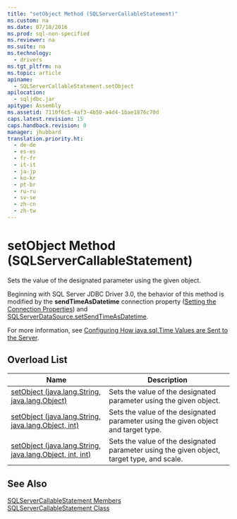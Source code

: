 ```yaml
---
title: "setObject Method (SQLServerCallableStatement)"
ms.custom: na
ms.date: 07/18/2016
ms.prod: sql-non-specified
ms.reviewer: na
ms.suite: na
ms.technology: 
  - drivers
ms.tgt_pltfrm: na
ms.topic: article
apiname: 
  - SQLServerCallableStatement.setObject
apilocation: 
  - sqljdbc.jar
apitype: Assembly
ms.assetid: 7110f6c5-4af3-4b50-a4d4-1bae1876c70d
caps.latest.revision: 15
caps.handback.revision: 0
manager: jhubbard
translation.priority.ht: 
  - de-de
  - es-es
  - fr-fr
  - it-it
  - ja-jp
  - ko-kr
  - pt-br
  - ru-ru
  - sv-se
  - zh-cn
  - zh-tw
---
```

# setObject Method (SQLServerCallableStatement)
  Sets the value of the designated parameter using the given object.  
  
 Beginning with  SQL Server  JDBC Driver 3.0, the behavior of this method is modified by the **sendTimeAsDatetime** connection property ([Setting the Connection Properties](../content/Setting-the-Connection-Properties.md)) and [SQLServerDataSource.setSendTimeAsDatetime](../content/setSendTimeAsDatetime-Method--SQLServerDataSource-.md).  
  
 For more information, see [Configuring How java.sql.Time Values are Sent to the Server](../content/Configuring-How-java.sql.Time-Values-are-Sent-to-the-Server.md).  
  
## Overload List  
  
|Name|Description|  
|----------|-----------------|  
|[setObject (java.lang.String, java.lang.Object)](../content/setObject-Method--java.lang.String--java.lang.Object-.md)|Sets the value of the designated parameter using the given object.|  
|[setObject (java.lang.String, java.lang.Object, int)](../content/setObject-Method--java.lang.String--java.lang.Object--int-.md)|Sets the value of the designated parameter using the given object and target type.|  
|[setObject (java.lang.String, java.lang.Object, int, int)](../content/setObject-Method--java.lang.String--java.lang.Object--int--int-.md)|Sets the value of the designated parameter using the given object, target type, and scale.|  
  
## See Also  
 [SQLServerCallableStatement Members](../content/SQLServerCallableStatement-Members.md)   
 [SQLServerCallableStatement Class](../content/SQLServerCallableStatement-Class.md)  
  
  